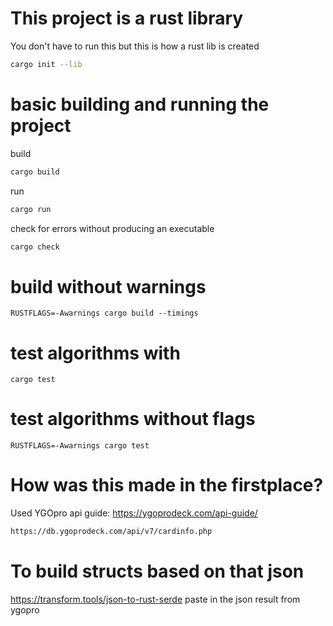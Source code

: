 # This project is a rust library
You don't have to run this but this is how a rust lib is created
```bash
cargo init --lib
```

# basic building and running the project
build
```bash
cargo build
```
run
```bash
cargo run
```
check for errors without producing an executable
```bash
cargo check
```

# build without warnings
`RUSTFLAGS=-Awarnings cargo build --timings`

# test algorithms with 
`cargo test`

# test algorithms without flags
`RUSTFLAGS=-Awarnings cargo test`

# How was this made in the firstplace?
Used YGOpro api guide: https://ygoprodeck.com/api-guide/
```bash
https://db.ygoprodeck.com/api/v7/cardinfo.php
```

# To build structs based on that json
https://transform.tools/json-to-rust-serde
paste in the json result  from ygopro